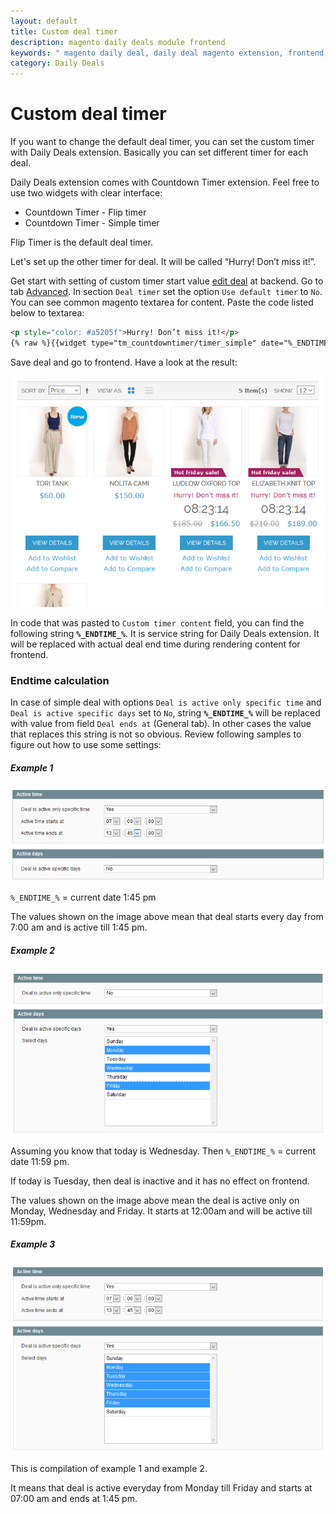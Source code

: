 ```yaml
---
layout: default
title: Custom deal timer
description: magento daily deals module frontend
keywords: " magento daily deal, daily deal magento extension, frontend, deal timer"
category: Daily Deals
---
```


# Custom deal timer

If you want to change the default deal timer, you can set the custom
timer with Daily Deals extension. Basically you can set different timer for each
deal.

Daily Deals extension comes with Countdown Timer extension. Feel free to use
two widgets with clear interface:

- Countdown Timer - Flip timer
- Countdown Timer - Simple timer

Flip Timer is the default deal timer.

Let's set up the other timer for deal. It will be called “Hurry! Don’t miss it!”.

Get start with setting of custom timer start value [edit deal](../../../backend/edit-deal/)
at backend. Go to tab [Advanced](../../../backend/create-deal/#advanced-tab).
In section `Deal timer` set the option `Use default timer` to `No`. You can see
common magento textarea for content. Paste the code listed below to textarea:

```html
<p style="color: #a5205f">Hurry! Don’t miss it!</p>
{% raw %}{{widget type="tm_countdowntimer/timer_simple" date="%_ENDTIME_%" inlinecss="font-family: 'Raleway','Helvetica Neue',Verdana,Arial,sans-serif; color:#636363; font-size:2em"}}{% endraw %}
```

Save deal and go to frontend. Have a look at the result:

![Custom deal timer example](/images/dailydeals/frontend/custom-deal-timer.png)

In code that was pasted to `Custom timer content` field, you can find the following
string **`%_ENDTIME_%`**. It is service string for Daily Deals extension. It
will be replaced with actual deal end time during rendering content for frontend.

### Endtime calculation

In case of simple deal with options `Deal is active only specific time` and
`Deal is active specific days` set to `No`, string **`%_ENDTIME_%`** will be
replaced with value from field `Deal ends at` (General tab). In other cases the
value that replaces this string is not so obvious. Review following samples to figure
out how to use some settings:

##### Example 1

![Custom timer example 1](/images/dailydeals/frontend/custom-timer-example-1.png)

`%_ENDTIME_%` = current date 1:45 pm

The values shown on the image above mean that deal starts every day from 7:00 am
and is active till 1:45 pm.

##### Example 2

![Custom timer example 2](/images/dailydeals/frontend/custom-timer-example-2.png)

Assuming you know that today is Wednesday. Then `%_ENDTIME_%` = current date 11:59 pm.

If today is Tuesday, then deal is inactive and it has no effect on frontend.

The values shown on the image above mean the deal is active only on Monday, Wednesday
and Friday. It starts at 12:00am and will be active till 11:59pm.

##### Example 3

![Custom timer example 3](/images/dailydeals/frontend/custom-timer-example-3.png)

This is compilation of example 1 and example 2.

It means that deal is active everyday from Monday till Friday and starts at
07:00 am and ends at 1:45 pm.
